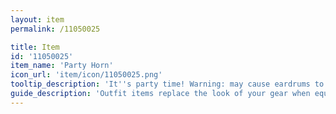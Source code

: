 ```yaml
---
layout: item
permalink: /11050025

title: Item
id: '11050025'
item_name: 'Party Horn'
icon_url: 'item/icon/11050025.png'
tooltip_description: 'It''s party time! Warning: may cause eardrums to explode after repeated use.'
guide_description: 'Outfit items replace the look of your gear when equipped.'
---
```

